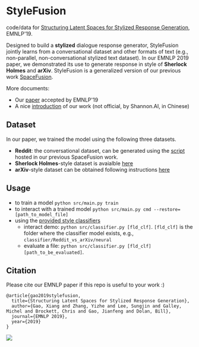 # StyleFusion
code/data for [Structuring Latent Spaces for Stylized Response Generation](https://arxiv.org/abs/1909.05361), EMNLP'19.

Designed to build a **stylized** dialogue response generator, StyleFusion jointly learns from a conversational dataset and other formats of text (e.g., non-parallel, non-conversational stylized text dataset). In our EMNLP 2019 paper, we demonstrated its use to generate response in style of **Sherlock Holmes** and **arXiv**. StyleFusion is a generalized version of our previous work [SpaceFusion](https://github.com/golsun/SpaceFusion).

More documents:
* Our [paper](https://arxiv.org/abs/1909.05361) accepted by EMNLP'19
* A nice [introduction](https://mp.weixin.qq.com/s/rtAra15Qqnz9bLadSUSAlg) of our work (not official, by Shannon.AI, in Chinese)

## Dataset
In our paper, we trained the model using the following three datasets. 
* **Reddit**: the conversational dataset, can be generated using the [script](https://github.com/golsun/SpaceFusion/tree/master/data#multi-ref-reddit) hosted in our previous SpaceFusion work.
* **Sherlock Holmes**-style dataset is avaialble [here](https://github.com/golsun/StyleFusion/tree/master/data/Holmes)
* **arXiv**-style dataset can be obtained following instructions [here](https://github.com/golsun/StyleFusion/tree/master/data/arXiv)

## Usage
* to train a model `python src/main.py train`
* to interact with a trained model `python src/main.py cmd --restore=[path_to_model_file]`
* using the [provided style classifiers](https://github.com/golsun/StyleFusion/tree/master/classifier) 
   * interact demo: `python src/classifier.py [fld_clf]`. `[fld_clf]` is the folder where the classifier model exists, e.g., `classifier/Reddit_vs_arXiv/neural`
   * evaluate a file: `python src/classifier.py [fld_clf] [path_to_be_evaluated]`.

## Citation
Please cite our EMNLP paper if this repo is useful to your work :)
```
@article{gao2019stylefusion,
  title={Structuring Latent Spaces for Stylized Response Generation},
  author={Gao, Xiang and Zhang, Yizhe and Lee, Sungjin and Galley, Michel and Brockett, Chris and Gao, Jianfeng and Dolan, Bill},
  journal={EMNLP 2019},
  year={2019}
}
```

![](https://github.com/golsun/StyleFusion/blob/master/fig/intro_fig.png)


